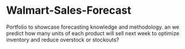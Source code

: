 # Walmart-Sales-Forecast
Portfolio to showcase forecasting knowledge and methodology. an we predict how many units of each product will sell next week to optimize inventory and reduce overstock or stockouts?
